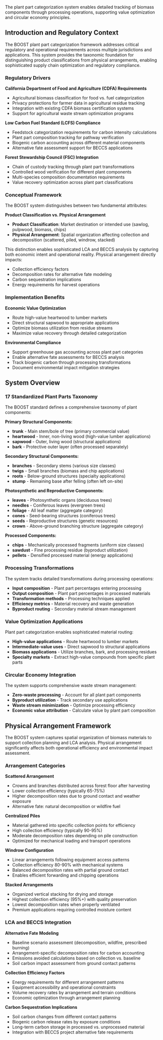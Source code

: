 The plant part categorization system enables detailed tracking of biomass components through processing operations, supporting value optimization and circular economy principles.

## Introduction and Regulatory Context

The BOOST plant part categorization framework addresses critical regulatory and operational requirements across multiple jurisdictions and applications. This system provides the taxonomic foundation for distinguishing product classifications from physical arrangements, enabling sophisticated supply chain optimization and regulatory compliance.

### Regulatory Drivers

**California Department of Food and Agriculture (CDFA) Requirements**
- Agricultural biomass classification for food vs. fuel categorization
- Privacy protections for farmer data in agricultural residue tracking
- Integration with existing CDFA biomass certification systems
- Support for agricultural waste stream optimization programs

**Low Carbon Fuel Standard (LCFS) Compliance**
- Feedstock categorization requirements for carbon intensity calculations
- Plant part composition tracking for pathway verification
- Biogenic carbon accounting across different material components
- Alternative fate assessment support for BECCS applications

**Forest Stewardship Council (FSC) Integration**
- Chain of custody tracking through plant part transformations
- Controlled wood verification for different plant components
- Multi-species composition documentation requirements
- Value recovery optimization across plant part classifications

### Conceptual Framework

The BOOST system distinguishes between two fundamental attributes:

**Product Classification vs. Physical Arrangement**
- **Product Classification**: Market destination or intended use (sawlog, pulpwood, biomass, chips)
- **Physical Arrangement**: Spatial organization affecting collection and decomposition (scattered, piled, windrow, stacked)

This distinction enables sophisticated LCA and BECCS analysis by capturing both economic intent and operational reality. Physical arrangement directly impacts:
- Collection efficiency factors
- Decomposition rates for alternative fate modeling
- Carbon sequestration implications
- Energy requirements for harvest operations

### Implementation Benefits

**Economic Value Optimization**
- Route high-value heartwood to lumber markets
- Direct structural sapwood to appropriate applications
- Optimize biomass utilization from residue streams
- Maximize value recovery through detailed categorization

**Environmental Compliance**
- Support greenhouse gas accounting across plant part categories
- Enable alternative fate assessments for BECCS analysis
- Track biogenic carbon through processing transformations
- Document environmental impact mitigation strategies

## System Overview

### 17 Standardized Plant Parts Taxonomy
The BOOST standard defines a comprehensive taxonomy of plant components:

**Primary Structural Components:**
- **trunk** - Main stem/bole of tree (primary commercial value)
- **heartwood** - Inner, non-living wood (high-value lumber applications)
- **sapwood** - Outer, living wood (structural applications)
- **bark** - Protective outer layer (often processed separately)

**Secondary Structural Components:**
- **branches** - Secondary stems (various size classes)
- **twigs** - Small branches (biomass and chip applications)
- **roots** - Below-ground structures (specialty applications)
- **stump** - Remaining base after felling (often left on-site)

**Photosynthetic and Reproductive Components:**
- **leaves** - Photosynthetic organs (deciduous trees)
- **needles** - Coniferous leaves (evergreen trees)
- **foliage** - All leaf matter (aggregate category)
- **cones** - Seed-bearing structures (coniferous trees)
- **seeds** - Reproductive structures (genetic resources)
- **crown** - Above-ground branching structure (aggregate category)

**Processed Components:**
- **chips** - Mechanically processed fragments (uniform size classes)
- **sawdust** - Fine processing residue (byproduct utilization)
- **pellets** - Densified processed material (energy applications)

### Processing Transformations
The system tracks detailed transformations during processing operations:
- **Input composition** - Plant part percentages entering processing
- **Output composition** - Plant part percentages in processed materials
- **Transformation methods** - Processing techniques applied
- **Efficiency metrics** - Material recovery and waste generation
- **Byproduct routing** - Secondary material stream management

### Value Optimization Applications
Plant part categorization enables sophisticated material routing:
- **High-value applications** - Route heartwood to lumber markets
- **Intermediate-value uses** - Direct sapwood to structural applications  
- **Biomass applications** - Utilize branches, bark, and processing residues
- **Specialty markets** - Extract high-value compounds from specific plant parts

### Circular Economy Integration
The system supports comprehensive waste stream management:
- **Zero-waste processing** - Account for all plant part components
- **Byproduct utilization** - Track secondary use applications
- **Waste stream minimization** - Optimize processing efficiency
- **Economic value attribution** - Calculate value by plant part composition

## Physical Arrangement Framework

The BOOST system captures spatial organization of biomass materials to support collection planning and LCA analysis. Physical arrangement significantly affects both operational efficiency and environmental impact assessment.

### Arrangement Categories

**Scattered Arrangement**
- Crowns and branches distributed across forest floor after harvesting
- Lower collection efficiency (typically 65-75%)
- Higher decomposition rates due to ground contact and weather exposure
- Alternative fate: natural decomposition or wildfire fuel

**Centralized Piles**  
- Material gathered into specific collection points for efficiency
- High collection efficiency (typically 90-95%)
- Moderate decomposition rates depending on pile construction
- Optimized for mechanical loading and transport operations

**Windrow Configuration**
- Linear arrangements following equipment access patterns
- Collection efficiency 80-90% with mechanical systems
- Balanced decomposition rates with partial ground contact
- Enables efficient forwarding and chipping operations

**Stacked Arrangements**
- Organized vertical stacking for drying and storage
- Highest collection efficiency (95%+) with quality preservation
- Lowest decomposition rates when properly ventilated
- Premium applications requiring controlled moisture content

### LCA and BECCS Integration

**Alternative Fate Modeling**
- Baseline scenario assessment (decomposition, wildfire, prescribed burning)
- Arrangement-specific decomposition rates for carbon accounting
- Emissions avoided calculations based on collection vs. baseline
- Soil carbon impact assessment from ground contact patterns

**Collection Efficiency Factors**
- Energy requirements for different arrangement patterns
- Equipment accessibility and operational constraints
- Volume recovery rates by arrangement and terrain conditions
- Economic optimization through arrangement planning

**Carbon Sequestration Implications**
- Soil carbon changes from different contact patterns
- Biogenic carbon release rates by exposure conditions
- Long-term carbon storage in processed vs. unprocessed material
- Integration with BECCS project alternative fate requirements